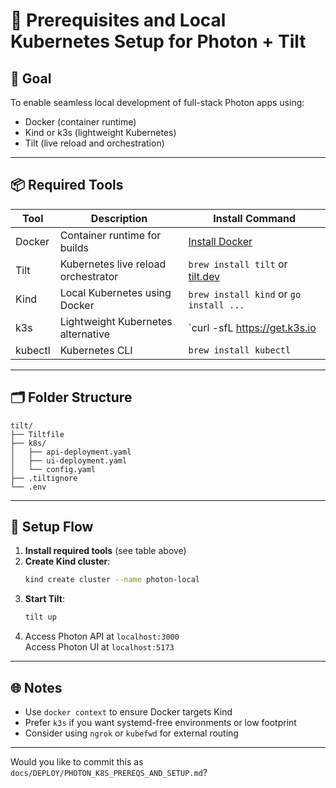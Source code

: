 # 🧰 Prerequisites and Local Kubernetes Setup for Photon + Tilt

## 🧭 Goal

To enable seamless local development of full-stack Photon apps using:
- Docker (container runtime)
- Kind or k3s (lightweight Kubernetes)
- Tilt (live reload and orchestration)

---

## 📦 Required Tools

| Tool       | Description                             | Install Command                           |
|------------|-----------------------------------------|-------------------------------------------|
| Docker     | Container runtime for builds            | [Install Docker](https://docs.docker.com/get-docker/) |
| Tilt       | Kubernetes live reload orchestrator     | `brew install tilt` or [tilt.dev](https://docs.tilt.dev/install.html) |
| Kind       | Local Kubernetes using Docker           | `brew install kind` or `go install ...`   |
| k3s        | Lightweight Kubernetes alternative      | `curl -sfL https://get.k3s.io | sh -`     |
| kubectl    | Kubernetes CLI                          | `brew install kubectl`                    |

---

## 🗂️ Folder Structure

```plaintext
tilt/
├── Tiltfile
├── k8s/
│   ├── api-deployment.yaml
│   ├── ui-deployment.yaml
│   └── config.yaml
├── .tiltignore
└── .env
```

---

## 📝 Setup Flow

1. **Install required tools** (see table above)
2. **Create Kind cluster**:
   ```bash
   kind create cluster --name photon-local
   ```
3. **Start Tilt**:
   ```bash
   tilt up
   ```
4. Access Photon API at `localhost:3000`  
   Access Photon UI at `localhost:5173`

---

## 🌐 Notes

- Use `docker context` to ensure Docker targets Kind
- Prefer `k3s` if you want systemd-free environments or low footprint
- Consider using `ngrok` or `kubefwd` for external routing

---

Would you like to commit this as `docs/DEPLOY/PHOTON_K8S_PREREQS_AND_SETUP.md`?
